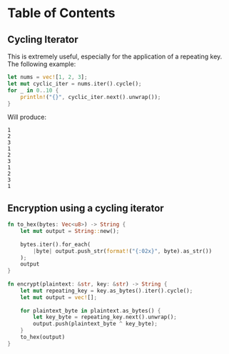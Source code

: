 # Table of Contents

## Cycling Iterator

This is extremely useful, especially for the application of a repeating key. The following example:

```rust
let nums = vec![1, 2, 3];
let mut cyclic_iter = nums.iter().cycle();
for _ in 0..10 {
    println!("{}", cyclic_iter.next().unwrap());
}
```

Will produce:

```
1
2
3
1
2
3
1
2
3
1
```

## Encryption using a cycling iterator

```rust
fn to_hex(bytes: Vec<u8>) -> String {  
    let mut output = String::new();  
  
    bytes.iter().for_each(  
        |byte| output.push_str(format!("{:02x}", byte).as_str())  
    );  
    output  
}  
  
fn encrypt(plaintext: &str, key: &str) -> String {  
    let mut repeating_key = key.as_bytes().iter().cycle();  
    let mut output = vec![];  
  
    for plaintext_byte in plaintext.as_bytes() {  
        let key_byte = repeating_key.next().unwrap();  
        output.push(plaintext_byte ^ key_byte);  
    }  
    to_hex(output)  
}
```